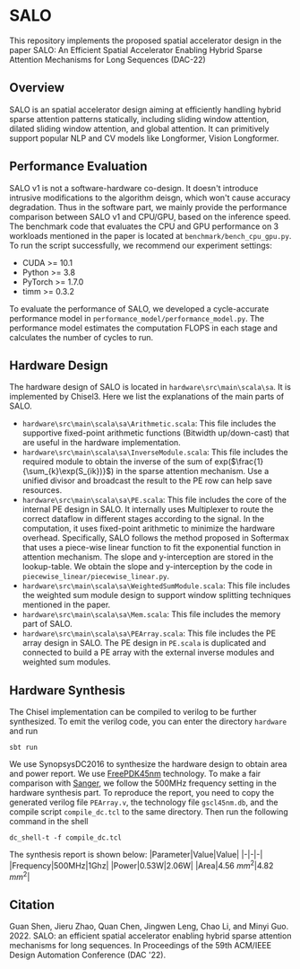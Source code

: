 # SALO
This repository implements the proposed spatial accelerator design in the paper SALO: An Efficient Spatial Accelerator Enabling Hybrid Sparse Attention Mechanisms for Long Sequences (DAC-22)

## Overview
SALO is an spatial accelerator design aiming at efficiently handling hybrid sparse attention patterns statically, including sliding window attention, dilated sliding window attention, and global attention. It can primitively support popular NLP and CV models like Longformer, Vision Longformer.

## Performance Evaluation
SALO v1 is not a software-hardware co-design. It doesn't introduce intrusive modifications to the algorithm deisgn, which won't cause accuracy degradation. Thus in the software part, we mainly provide the performance comparison between SALO v1 and CPU/GPU, based on the inference speed. The benchmark code that evaluates the CPU and GPU performance on 3 workloads mentioned in the paper is located at `benchmark/bench_cpu_gpu.py`. To run the script successfully, we recommend our experiment settings:
+ CUDA >= 10.1
+ Python >= 3.8
+ PyTorch >= 1.7.0
+ timm >= 0.3.2

To evaluate the performance of SALO, we developed a cycle-accurate performance model in `performance_model/performance_model.py`. The performance model estimates the computation FLOPS in each stage and calculates the number of cycles to run.

## Hardware Design
The hardware design of SALO is located in `hardware\src\main\scala\sa`. It is implemented by Chisel3. Here we list the explanations of the main parts of SALO.

+ `hardware\src\main\scala\sa\Arithmetic.scala`: This file includes the supportive fixed-point arithmetic functions (Bitwidth up/down-cast) that are useful in the hardware implementation.
+ `hardware\src\main\scala\sa\InverseModule.scala`: This file includes the required module to obtain the inverse of the sum of exp($\frac{1}{\sum_{k}\exp(S_{ik})}$) in the sparse attention mechanism. Use a unified divisor and broadcast the result to the PE row can help save resources.
+ `hardware\src\main\scala\sa\PE.scala`: This file includes the core of the internal PE design in SALO. It internally uses Multiplexer to route the correct dataflow in different stages according to the signal. In the computation, it uses fixed-point arithmetic to minimize the hardware overhead. Specifically, SALO follows the method proposed in Softermax that uses a piece-wise linear function to fit the exponential function in attention mechanism. The slope and y-interception are stored in the lookup-table. We obtain the slope and y-interception by the code in `piecewise_linear/piecewise_linear.py`.
+ `hardware\src\main\scala\sa\WeightedSumModule.scala`: This file includes the weighted sum module design to support window splitting techniques mentioned in the paper.
+ `hardware\src\main\scala\sa\Mem.scala`: This file includes the memory part of SALO.
+ `hardware\src\main\scala\sa\PEArray.scala`: This file includes the PE array design in SALO. The PE design in `PE.scala` is duplicated and connected to build a PE array with the external inverse modules and weighted sum modules. 

## Hardware Synthesis
The Chisel implementation can be compiled to verilog to be further synthesized. To emit the verilog code, you can enter the directory `hardware` and run
```shell
sbt run
```
We use SynopsysDC2016 to synthesize the hardware design to obtain area and power report. We use [FreePDK45nm](https://vlsiarch.ecen.okstate.edu/flows/FreePDK_SRC/osu_freepdk_1.0/lib/files/) technology. To make a fair comparison with [Sanger](https://dl.acm.org/doi/abs/10.1145/3466752.3480125), we follow the 500MHz frequency setting in the hardware synthesis part. To reproduce the report, you need to copy the generated verilog file `PEArray.v`, the technology file `gscl45nm.db`, and the compile script `compile_dc.tcl` to the same directory. Then run the following command in the shell
```shell 
dc_shell-t -f compile_dc.tcl
```
The synthesis report is shown below:
|Parameter|Value|Value|
|-|-|-|
|Frequency|500MHz|1Ghz|
|Power|0.53W|2.06W|
|Area|4.56 $mm^2$|4.82 $mm^2$|

## Citation
Guan Shen, Jieru Zhao, Quan Chen, Jingwen Leng, Chao Li, and Minyi Guo. 2022. SALO: an efficient spatial accelerator enabling hybrid sparse attention mechanisms for long sequences. In Proceedings of the 59th ACM/IEEE Design Automation Conference (DAC '22).
